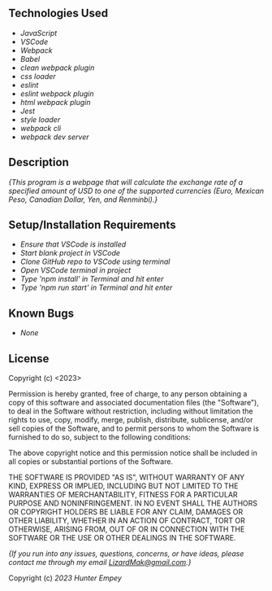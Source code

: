## Technologies Used

* _JavaScript_
* _VSCode_
* _Webpack_
* _Babel_
* _clean webpack plugin_
* _css loader_
* _eslint_
* _eslint webpack plugin_
* _html webpack plugin_
* _Jest_
* _style loader_
* _webpack cli_
* _webpack dev server_

## Description

_{This program is a webpage that will calculate the exchange rate of a specified amount of USD to one of the supported currencies (Euro, Mexican Peso, Canadian Dollar, Yen, and Renminbi).}_

## Setup/Installation Requirements

* _Ensure that VSCode is installed_
* _Start blank project in VSCode_
* _Clone GitHub repo to VSCode using terminal_
* _Open VSCode terminal in project_
* _Type 'npm install' in Terminal and hit enter_
* _Type 'npm run start' in Terminal and hit enter_

## Known Bugs

* _None_

## License

Copyright (c) <2023> <Hunter Empey>

Permission is hereby granted, free of charge, to any person obtaining a copy
of this software and associated documentation files (the "Software"), to deal
in the Software without restriction, including without limitation the rights
to use, copy, modify, merge, publish, distribute, sublicense, and/or sell
copies of the Software, and to permit persons to whom the Software is
furnished to do so, subject to the following conditions:

The above copyright notice and this permission notice shall be included in all
copies or substantial portions of the Software.

THE SOFTWARE IS PROVIDED "AS IS", WITHOUT WARRANTY OF ANY KIND, EXPRESS OR
IMPLIED, INCLUDING BUT NOT LIMITED TO THE WARRANTIES OF MERCHANTABILITY,
FITNESS FOR A PARTICULAR PURPOSE AND NONINFRINGEMENT. IN NO EVENT SHALL THE
AUTHORS OR COPYRIGHT HOLDERS BE LIABLE FOR ANY CLAIM, DAMAGES OR OTHER
LIABILITY, WHETHER IN AN ACTION OF CONTRACT, TORT OR OTHERWISE, ARISING FROM,
OUT OF OR IN CONNECTION WITH THE SOFTWARE OR THE USE OR OTHER DEALINGS IN THE
SOFTWARE.

_{If you run into any issues, questions, concerns, or have ideas, please contact me through my email LizardMak@gmail.com.}_

Copyright (c) _2023_ _Hunter Empey_
